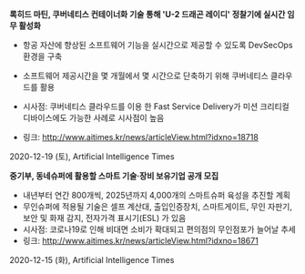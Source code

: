 



**록히드 마틴, 쿠버네티스 컨테이너화 기술 통해 'U-2 드래곤 레이디' 정찰기에 실시간 임무 활성화**

- 항공 자산에 향상된 소프트웨어 기능을 실시간으로 제공할 수 있도록 DevSecOps 환경을 구축
- 소프트웨어 제공시간을 몇 개월에서 몇 시간으로 단축하기 위해 쿠버네티스 클라우드를 활용
- 시사점: 쿠버네티스 클라우드를 이용 한 Fast Service Delivery가 미션 크리티컬 디바이스에도 가능한 사례로 시사점이 높음

- 링크: http://www.aitimes.kr/news/articleView.html?idxno=18718

2020-12-19 (토), Artificial Intelligence Times

**중기부, 동네슈퍼에 활용할 스마트 기술·장비 보유기업 공개 모집**

- 내년부터 연간 800개씩, 2025년까지 4,000개의 스마트슈퍼 육성을 추진할 계획
- 무인슈퍼에 적용될 기술은 셀프 계산대, 출입인증장치, 스마트게이트, 무인 자판기, 보안 및 화재 감지, 전자가격 표시기(ESL) 가 있음
- 시사점: 코로나19로 인해 비대면 소비가 확대되고 편의점의 무인점포가 늘어날 추세
- 링크: http://www.aitimes.kr/news/articleView.html?idxno=18671

2020-12-15 (화), Artificial Intelligence Times